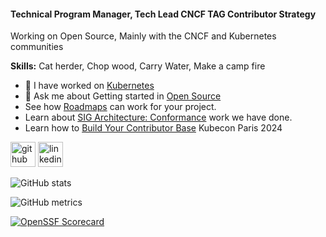 #### Technical Program Manager, Tech Lead CNCF TAG Contributor Strategy
Working on Open Source, Mainly with the CNCF and Kubernetes communities

**Skills:** Cat herder, Chop wood, Carry Water, Make a camp fire

- 🔭 I have worked on [Kubernetes](https://contribcard.clotributor.dev/Riaankl) 
- 💬 Ask me about Getting started in [Open Source](https://contribute.cncf.io/contributors/getting-started/)
- See how [Roadmaps](https://www.cncf.io/blog/2023/09/14/navigating-success-the-power-of-roadmaps-in-open-source-projects/) can work for your project.
- Learn about [SIG Architecture: Conformance](https://www.kubernetes.dev/blog/2023/10/05/sig-architecture-conformance-spotlight-2023/) work we have done.
- Learn how to [Build Your Contributor Base](https://www.youtube.com/watch?v=o2YCy9ntcdI)  Kubecon Paris 2024


[<img src='https://cdn.jsdelivr.net/npm/simple-icons@3.0.1/icons/github.svg' alt='github' height='40'>](https://github.com/riaankl)  [<img src='https://cdn.jsdelivr.net/npm/simple-icons@3.0.1/icons/linkedin.svg' alt='linkedin' height='40'>](https://www.linkedin.com/in/https://www.linkedin.com/in/riaankleinhans//)  

![GitHub stats](https://github-readme-stats.vercel.app/api?username=riaankl&show_icons=true)  

![GitHub metrics](https://metrics.lecoq.io/riaankl) 

[![OpenSSF Scorecard](htt‌ps://api.securityscorecards.dev/projects/github.com/Riaankl/riaankl/badge)](htt‌ps://securityscorecards.dev/viewer/?uri=github.com/Riaankl/riaankl)

